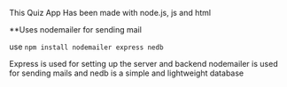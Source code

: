 This Quiz App Has been made with node.js, js and html

**Uses nodemailer for sending mail

use `npm install nodemailer express nedb`

Express is used for setting up the server and backend
nodemailer is used for sending mails
and nedb is a simple and lightweight database
